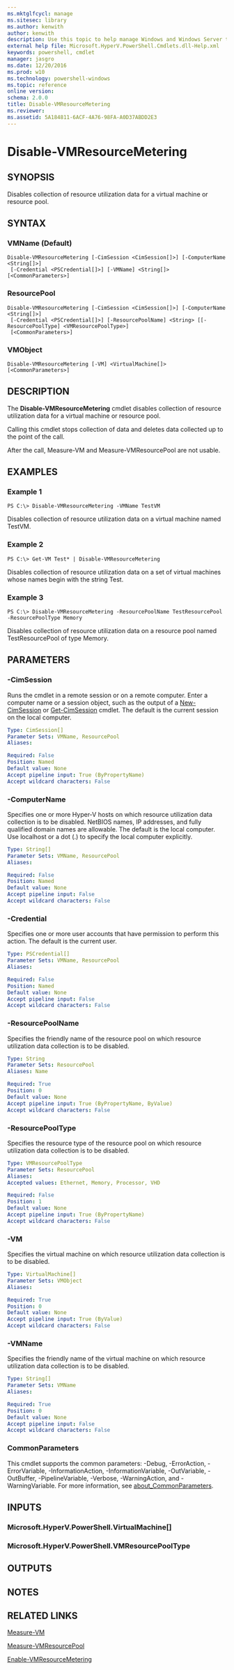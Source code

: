 ```yaml
---
ms.mktglfcycl: manage
ms.sitesec: library
ms.author: kenwith
author: kenwith
description: Use this topic to help manage Windows and Windows Server technologies with Windows PowerShell.
external help file: Microsoft.HyperV.PowerShell.Cmdlets.dll-Help.xml
keywords: powershell, cmdlet
manager: jasgro
ms.date: 12/20/2016
ms.prod: w10
ms.technology: powershell-windows
ms.topic: reference
online version: 
schema: 2.0.0
title: Disable-VMResourceMetering
ms.reviewer:
ms.assetid: 5A184811-6ACF-4A76-98FA-A0D37ABDD2E3
---
```


# Disable-VMResourceMetering

## SYNOPSIS
Disables collection of resource utilization data for a virtual machine or resource pool.

## SYNTAX

### VMName (Default)
```
Disable-VMResourceMetering [-CimSession <CimSession[]>] [-ComputerName <String[]>]
 [-Credential <PSCredential[]>] [-VMName] <String[]> [<CommonParameters>]
```

### ResourcePool
```
Disable-VMResourceMetering [-CimSession <CimSession[]>] [-ComputerName <String[]>]
 [-Credential <PSCredential[]>] [-ResourcePoolName] <String> [[-ResourcePoolType] <VMResourcePoolType>]
 [<CommonParameters>]
```

### VMObject
```
Disable-VMResourceMetering [-VM] <VirtualMachine[]> [<CommonParameters>]
```

## DESCRIPTION
The **Disable-VMResourceMetering** cmdlet disables collection of resource utilization data for a virtual machine or resource pool.

Calling this cmdlet stops collection of data and deletes data collected up to the point of the call.

After the call, Measure-VM and Measure-VMResourcePool are not usable.

## EXAMPLES

### Example 1
```
PS C:\> Disable-VMResourceMetering -VMName TestVM
```

Disables collection of resource utilization data on a virtual machine named TestVM.

### Example 2
```
PS C:\> Get-VM Test* | Disable-VMResourceMetering
```

Disables collection of resource utilization data on a set of virtual machines whose names begin with the string Test.

### Example 3
```
PS C:\> Disable-VMResourceMetering -ResourcePoolName TestResourcePool -ResourcePoolType Memory
```

Disables collection of resource utilization data on a resource pool named TestResourcePool of type Memory.

## PARAMETERS

### -CimSession
Runs the cmdlet in a remote session or on a remote computer.
Enter a computer name or a session object, such as the output of a [New-CimSession](http://go.microsoft.com/fwlink/p/?LinkId=227967) or [Get-CimSession](http://go.microsoft.com/fwlink/p/?LinkId=227966) cmdlet.
The default is the current session on the local computer.

```yaml
Type: CimSession[]
Parameter Sets: VMName, ResourcePool
Aliases: 

Required: False
Position: Named
Default value: None
Accept pipeline input: True (ByPropertyName)
Accept wildcard characters: False
```

### -ComputerName
Specifies one or more Hyper-V hosts on which resource utilization data collection is to be disabled.
NetBIOS names, IP addresses, and fully qualified domain names are allowable.
The default is the local computer.
Use localhost or a dot (.) to specify the local computer explicitly.

```yaml
Type: String[]
Parameter Sets: VMName, ResourcePool
Aliases: 

Required: False
Position: Named
Default value: None
Accept pipeline input: False
Accept wildcard characters: False
```

### -Credential
Specifies one or more user accounts that have permission to perform this action.
The default is the current user.

```yaml
Type: PSCredential[]
Parameter Sets: VMName, ResourcePool
Aliases: 

Required: False
Position: Named
Default value: None
Accept pipeline input: False
Accept wildcard characters: False
```

### -ResourcePoolName
Specifies the friendly name of the resource pool on which resource utilization data collection is to be disabled.

```yaml
Type: String
Parameter Sets: ResourcePool
Aliases: Name

Required: True
Position: 0
Default value: None
Accept pipeline input: True (ByPropertyName, ByValue)
Accept wildcard characters: False
```

### -ResourcePoolType
Specifies the resource type of the resource pool on which resource utilization data collection is to be disabled.

```yaml
Type: VMResourcePoolType
Parameter Sets: ResourcePool
Aliases: 
Accepted values: Ethernet, Memory, Processor, VHD

Required: False
Position: 1
Default value: None
Accept pipeline input: True (ByPropertyName)
Accept wildcard characters: False
```

### -VM
Specifies the virtual machine on which resource utilization data collection is to be disabled.

```yaml
Type: VirtualMachine[]
Parameter Sets: VMObject
Aliases: 

Required: True
Position: 0
Default value: None
Accept pipeline input: True (ByValue)
Accept wildcard characters: False
```

### -VMName
Specifies the friendly name of the virtual machine on which resource utilization data collection is to be disabled.

```yaml
Type: String[]
Parameter Sets: VMName
Aliases: 

Required: True
Position: 0
Default value: None
Accept pipeline input: False
Accept wildcard characters: False
```

### CommonParameters
This cmdlet supports the common parameters: -Debug, -ErrorAction, -ErrorVariable, -InformationAction, -InformationVariable, -OutVariable, -OutBuffer, -PipelineVariable, -Verbose, -WarningAction, and -WarningVariable. For more information, see [about_CommonParameters](http://go.microsoft.com/fwlink/?LinkID=113216).

## INPUTS

### Microsoft.HyperV.PowerShell.VirtualMachine[]

### Microsoft.HyperV.PowerShell.VMResourcePoolType

## OUTPUTS

## NOTES

## RELATED LINKS

[Measure-VM](./Measure-VM.md)

[Measure-VMResourcePool](./Measure-VMResourcePool.md)

[Enable-VMResourceMetering](./Enable-VMResourceMetering.md)

